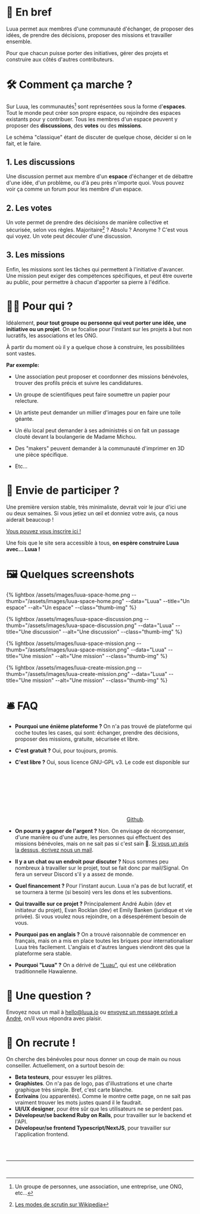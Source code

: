 
# 💃 En bref

<div class="hero">
<p>Luua permet aux membres d'une communauté d'échanger, de proposer des idées, de prendre des décisions, proposer des missions et travailler ensemble.</p>
<p>Pour que chacun puisse porter des initiatives, gérer des projets et construire aux côtés d'autres contributeurs.</p>
</div>

<!-- Si vous êtes familiers avec le développement informatique, vous pouvez voir ça comme un "Github" pour le monde physique. -->

# 🛠 Comment ça marche ?

Sur Luua, les communautés[^1] sont représentées sous la forme d'**espaces**. Tout le monde peut créer son propre espace, ou rejoindre des espaces existants pour y contribuer. Tous les membres d'un espace peuvent y proposer des **discussions**, des **votes** ou des **missions**.

Le schéma "classique" étant de discuter de quelque chose, décider si on le fait, et le faire.

## 1. Les discussions
Une discussion permet aux membre d'un **espace** d'échanger et de débattre d'une idée, d'un problème, ou d'à peu près n'importe quoi. Vous pouvez voir ça comme un forum pour les membre d'un espace.


## 2. Les votes
Un vote permet de prendre des décisions de manière collective et sécurisée, selon vos règles. Majoritaire[^2] ? Absolu ? Anonyme ? C'est vous qui voyez. Un vote peut découler d'une discussion.

## 3. Les missions
Enfin, les missions sont les tâches qui permettent à l'initiative d'avancer.
Une mission peut exiger des compétences spécifiques, et peut être ouverte au public, pour permettre à chacun d'apporter sa pierre à l'édifice.

# 🧙🏼‍ Pour qui ?

Idéalement, **pour tout groupe ou personne qui veut porter une idée, une initiative ou un projet**.
On se focalise pour l'instant sur les projets à but non lucratifs, les associations et les ONG.

À partir du moment où il y a quelque chose à construire, les possibilitées sont vastes.

**Par exemple:**

- Une association peut proposer et coordonner des missions bénévoles, trouver des profils précis et suivre les candidatures.

- Un groupe de scientifiques peut faire soumettre un papier pour relecture.

- Un artiste peut demander un millier d'images pour en faire une toile géante.

- Un élu local peut demander à ses administrés si on fait un passage clouté devant la boulangerie de Madame Michou.

- Des "makers" peuvent demander à la communauté d'imprimer en 3D une pièce spécifique.

- Etc...


# 👋 Envie de participer ?

Une première version stable, très minimaliste, devrait voir le jour d'ici une ou deux semaines. Si vous jetiez un œil et donniez votre avis, ça nous aiderait beaucoup !

[Vous pouvez vous inscrire ici !](https://forms.gle/baBm457sSXcpywn48)

Une fois que le site sera accessible à tous, **on espère construire Luua avec... Luua !**

# 🖼 Quelques screenshots


<div class="gallery">
{% lightbox /assets/images/luua-space-home.png --thumb="/assets/images/luua-space-home.png" --data="Luua" --title="Un espace" --alt="Un espace" --class="thumb-img" %}

{% lightbox /assets/images/luua-space-discussion.png --thumb="/assets/images/luua-space-discussion.png" --data="Luua" --title="Une discussion" --alt="Une discussion" --class="thumb-img" %}

{% lightbox /assets/images/luua-space-mission.png --thumb="/assets/images/luua-space-mission.png" --data="Luua" --title="Une mission" --alt="Une mission" --class="thumb-img" %}

{% lightbox /assets/images/luua-create-mission.png --thumb="/assets/images/luua-create-mission.png" --data="Luua" --title="Une mission" --alt="Une mission" --class="thumb-img" %}
</div>

# 🛎 FAQ

- **Pourquoi une énième plateforme ?**
On n'a pas trouvé de plateforme qui coche toutes les cases, qui sont: échanger, prendre des décisions, proposer des missions, gratuite, sécurisée et libre.

- **C'est gratuit ?**
Oui, pour toujours, promis.

- **C'est libre ?**
Oui, sous licence GNU-GPL v3. Le code est disponible sur <a href="https://github.com/{{ site.github_username }}"><svg class="svg-icon"><use xlink:href="{{ '/assets/minima-social-icons.svg#github' | relative_url }}"></use></svg><span class="username">Github</span></a>.

- **On pourra y gagner de l'argent ?**
Non. On envisage de récompenser, d'une manière ou d'une autre, les personnes qui effectuent des missions bénévoles, mais on ne sait pas si c'est sain 🤔. [Si vous un avis la dessus, écrivez nous un mail](mailto:hello@luua.io).

- **Il y a un chat ou un endroit pour discuter ?**
Nous sommes peu nombreux à travailler sur le projet, tout se fait donc par mail/Signal.
On fera un serveur Discord s'il y a assez de monde.

- **Quel financement ?**
Pour l'instant aucun. Luua n'a pas de but lucratif, et se tournera à terme (si besoin) vers les dons et les subventions.

- **Qui travaille sur ce projet ?**
Principalement André Aubin (dev et initiateur du projet), Evan Rocklan (dev) et Emily Banken (juridique et vie privée).
Si vous voulez nous rejoindre, on a désespérément besoin de vous.

- **Pourquoi pas en anglais ?**
On a trouvé raisonnable de commencer en français, mais on a mis en place toutes les briques pour internationaliser Luua très facilement. L'anglais et d'autres langues viendront dès que la plateforme sera stable.

- **Pourquoi "Luua" ?**
On a dérivé de ["Luau"](https://youtu.be/r3JAM1nuNAk?t=20), qui est une célébration traditionnelle Hawaïenne.

# 🤔 Une question ?

Envoyez nous un mail à [hello@luua.io](mailto:hello@luua.io) ou [envoyez un message privé a André](https://twitter.com/lambda_2), on/il vous répondra avec plaisir.

# 🎢 On recrute !

On cherche des bénévoles pour nous donner un coup de main ou nous conseiller.
Actuellement, on a surtout besoin de:

- **Beta testeurs**, pour essuyer les plâtres.
- **Graphistes**. On n'a pas de logo, pas d'illustrations et une charte graphique très simple. Bref, c'est carte blanche.
- **Écrivains** (ou apparentés). Comme le montre cette page, on ne sait pas vraiment trouver les mots justes quand il le faudrait.
- **UI/UX designer**, pour être sûr que les utilisateurs ne se perdent pas.
- **Dévelopeur/se backend Ruby on Rails**, pour travailler sur le backend et l'API.
- **Dévelopeur/se frontend Typescript/NextJS**, pour travailler sur l'application frontend.


<br/>
<br/>

--------

<br/>

[^1]: Un groupe de personnes, une association, une entreprise, une ONG, etc...
[^2]: [Les modes de scrutin sur Wikipedia](https://fr.wikipedia.org/wiki/Syst%C3%A8me_%C3%A9lectoral#Les_modes_de_scrutin_majoritaire)
